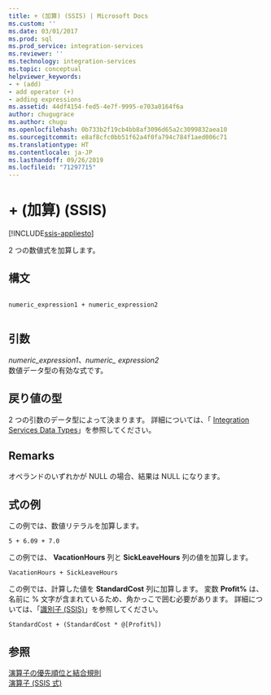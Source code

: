 ```yaml
---
title: + (加算) (SSIS) | Microsoft Docs
ms.custom: ''
ms.date: 03/01/2017
ms.prod: sql
ms.prod_service: integration-services
ms.reviewer: ''
ms.technology: integration-services
ms.topic: conceptual
helpviewer_keywords:
- + (add)
- add operator (+)
- adding expressions
ms.assetid: 44df4154-fed5-4e7f-9995-e703a0164f6a
author: chugugrace
ms.author: chugu
ms.openlocfilehash: 0b733b2f19cb4bb8af3096d65a2c3099832aea10
ms.sourcegitcommit: e8af8cfc0bb51f62a4f0fa794c784f1aed006c71
ms.translationtype: HT
ms.contentlocale: ja-JP
ms.lasthandoff: 09/26/2019
ms.locfileid: "71297715"
---
```

# <a name="-add-ssis"></a>+ (加算) (SSIS)

[!INCLUDE[ssis-appliesto](../../includes/ssis-appliesto-ssvrpluslinux-asdb-asdw-xxx.md)]


  2 つの数値式を加算します。  
  
## <a name="syntax"></a>構文  
  
```  
  
numeric_expression1 + numeric_expression2  
  
```  
  
## <a name="arguments"></a>引数  
 *numeric_expression1、numeric_ expression2*  
 数値データ型の有効な式です。  
  
## <a name="result-types"></a>戻り値の型  
 2 つの引数のデータ型によって決まります。 詳細については、「 [Integration Services Data Types](../../integration-services/data-flow/integration-services-data-types.md)」を参照してください。  
  
## <a name="remarks"></a>Remarks  
 オペランドのいずれかが NULL の場合、結果は NULL になります。  
  
## <a name="expression-examples"></a>式の例  
 この例では、数値リテラルを加算します。  
  
```  
5 + 6.09 + 7.0  
```  
  
 この例では、 **VacationHours** 列と **SickLeaveHours** 列の値を加算します。  
  
```  
VacationHours + SickLeaveHours  
```  
  
 この例では、計算した値を **StandardCost** 列に加算します。 変数 **Profit%** は、名前に % 文字が含まれているため、角かっこで囲む必要があります。 詳細については、「[識別子 (SSIS)](../../integration-services/expressions/identifiers-ssis.md)」を参照してください。  
  
```  
StandardCost + (StandardCost * @[Profit%])  
```  
  
## <a name="see-also"></a>参照  
 [演算子の優先順位と結合規則](../../integration-services/expressions/operator-precedence-and-associativity.md)   
 [演算子 &#40;SSIS 式&#41;](../../integration-services/expressions/operators-ssis-expression.md)  
  
  
